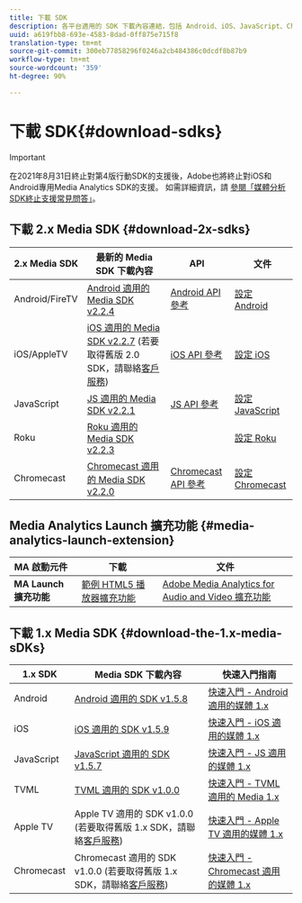 ```yaml
---
title: 下載 SDK
description: 各平台適用的 SDK 下載內容連結，包括 Android、iOS、JavaScript、Chromecast 和 Roku。
uuid: a619fbb8-693e-4583-8dad-0ff875e715f8
translation-type: tm+mt
source-git-commit: 300eb77858296f0246a2cb484386c0dcdf8b87b9
workflow-type: tm+mt
source-wordcount: '359'
ht-degree: 90%

---
```



# 下載 SDK{#download-sdks}

>[!IMPORTANT]
>
>在2021年8月31日終止對第4版行動SDK的支援後，Adobe也將終止對iOS和Android專用Media Analytics SDK的支援。  如需詳細資訊，請 [參閱「媒體分析SDK終止支援常見問答」](/help/sdk-implement/end-of-support-faqs.md)。

## 下載 2.x Media SDK {#download-2x-sdks}

| 2.x Media SDK | 最新的 Media SDK 下載內容 |  API   |  文件 |
| --- | --- | --- | --- |
| Android/FireTV | [Android 適用的 Media SDK v2.2.4](https://github.com/Adobe-Marketing-Cloud/media-sdks/releases/tag/android-v2.2.4) | [Android API 參考](https://adobe-marketing-cloud.github.io/media-sdks/reference/android/) | [設定 Android](/help/sdk-implement/setup/set-up-android.md) |
| iOS/AppleTV | [iOS 適用的 Media SDK v2.2.7](https://github.com/Adobe-Marketing-Cloud/media-sdks/releases/tag/ios-v2.2.7) (若要取得舊版 2.0 SDK，請聯絡[客戶服務](https://helpx.adobe.com/tw/marketing-cloud/contact-support.html)) | [iOS API 參考](https://adobe-marketing-cloud.github.io/media-sdks/reference/ios/) | [設定 iOS](/help/sdk-implement/setup/set-up-ios.md) |
| JavaScript | [JS 適用的 Media SDK v2.2.1](https://github.com/Adobe-Marketing-Cloud/media-sdks/releases/tag/js-v2.2.1) | [JS API 參考](https://adobe-marketing-cloud.github.io/media-sdks/reference/javascript/) | [設定 JavaScript](/help/sdk-implement/setup/set-up-js.md) |
| Roku | [Roku 適用的 Media SDK v2.2.3](https://github.com/Adobe-Marketing-Cloud/media-sdks/releases/tag/roku-v2.2.3) |  | [設定 Roku](/help/sdk-implement/setup/set-up-roku.md) |
| Chromecast | [Chromecast 適用的 Media SDK v2.2.0](https://github.com/Adobe-Marketing-Cloud/media-sdks/releases/tag/chromecast-v2.2.0) | [Chromecast API 參考](https://adobe-marketing-cloud.github.io/media-sdks/reference/chromecast/) | [設定 Chromecast](/help/sdk-implement/setup/set-up-chromecast.md) |

## Media Analytics Launch 擴充功能 {#media-analytics-launch-extension}

| MA 啟動元件   | 下載 | 文件 |
|---|---|---|
| **MA Launch 擴充功能** | [範例 HTML5 播放器擴充功能](https://github.com/adobe/reactor-adobe-va-sample-player) | [Adobe Media Analytics for Audio and Video 擴充功能](https://docs.adobelaunch.com/extension-reference/web/adobe-media-analytics-for-audio-and-video-extension) |

## 下載 1.x Media SDK {#download-the-1.x-media-sDKs}

| 1.x SDK |  Media SDK 下載內容 |  快速入門指南 |
| --- | --- | --- |
| Android | [Android 適用的 SDK v1.5.8](https://github.com/Adobe-Marketing-Cloud/video-heartbeat/releases/tag/android-v1.5.8) | [快速入門 - Android 適用的媒體 1.x](setup/vhl-dev-guide-v15_android.pdf) |
| iOS | [iOS 適用的 SDK v1.5.9](https://github.com/Adobe-Marketing-Cloud/video-heartbeat/releases/tag/ios-v1.5.9) | [快速入門 - iOS 適用的媒體 1.x](setup/vhl-dev-guide-v15_ios.pdf) |
| JavaScript | [JavaScript 適用的 SDK v1.5.7](https://github.com/Adobe-Marketing-Cloud/video-heartbeat/releases/tag/js-v1.5.7) | [快速入門 - JS 適用的媒體 1.x](setup/vhl-dev-guide-v15_js.pdf) |
| TVML | [TVML 適用的 SDK v1.0.0](https://github.com/Adobe-Marketing-Cloud/video-heartbeat/releases/tag/tvml-v1.0.0) | [快速入門 - TVML 適用的 Media 1.x](setup/vhl_tvml.pdf) |
| Apple TV | Apple TV 適用的 SDK v1.0.0 (若要取得舊版 1.x SDK，請聯絡[客戶服務](https://helpx.adobe.com/tw/marketing-cloud/contact-support.html)) | [快速入門 - Apple TV 適用的媒體 1.x](setup/vhl-dev-guide-v1x_appletv.pdf) |
| Chromecast | Chromecast 適用的 SDK v1.0.0 (若要取得舊版 1.x SDK，請聯絡[客戶服務](https://helpx.adobe.com/tw/marketing-cloud/contact-support.html)) | [快速入門 - Chromecast 適用的媒體 1.x](setup/chromecast_1.x_sdk.pdf) |
